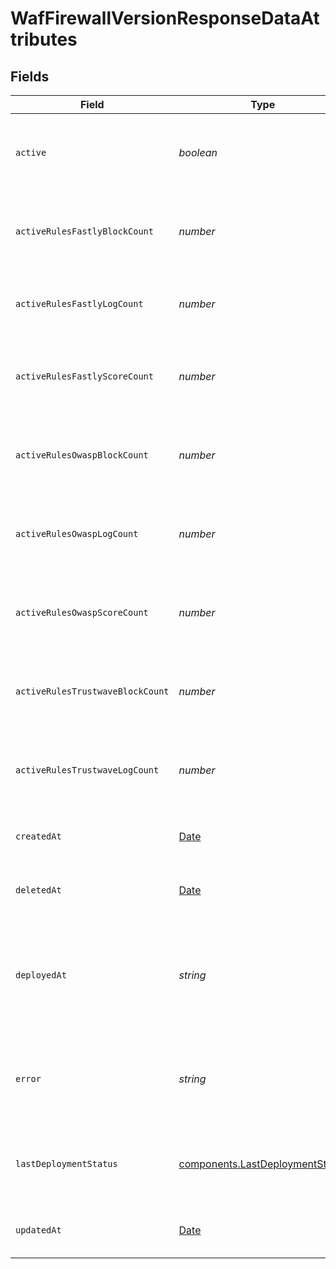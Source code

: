 # WafFirewallVersionResponseDataAttributes


## Fields

| Field                                                                                         | Type                                                                                          | Required                                                                                      | Description                                                                                   | Example                                                                                       |
| --------------------------------------------------------------------------------------------- | --------------------------------------------------------------------------------------------- | --------------------------------------------------------------------------------------------- | --------------------------------------------------------------------------------------------- | --------------------------------------------------------------------------------------------- |
| `active`                                                                                      | *boolean*                                                                                     | :heavy_minus_sign:                                                                            | Whether a specific firewall version is currently deployed.                                    |                                                                                               |
| `activeRulesFastlyBlockCount`                                                                 | *number*                                                                                      | :heavy_minus_sign:                                                                            | The number of active Fastly rules set to block.                                               |                                                                                               |
| `activeRulesFastlyLogCount`                                                                   | *number*                                                                                      | :heavy_minus_sign:                                                                            | The number of active Fastly rules set to log.                                                 |                                                                                               |
| `activeRulesFastlyScoreCount`                                                                 | *number*                                                                                      | :heavy_minus_sign:                                                                            | The number of active Fastly rules set to score.                                               |                                                                                               |
| `activeRulesOwaspBlockCount`                                                                  | *number*                                                                                      | :heavy_minus_sign:                                                                            | The number of active OWASP rules set to block.                                                |                                                                                               |
| `activeRulesOwaspLogCount`                                                                    | *number*                                                                                      | :heavy_minus_sign:                                                                            | The number of active OWASP rules set to log.                                                  |                                                                                               |
| `activeRulesOwaspScoreCount`                                                                  | *number*                                                                                      | :heavy_minus_sign:                                                                            | The number of active OWASP rules set to score.                                                |                                                                                               |
| `activeRulesTrustwaveBlockCount`                                                              | *number*                                                                                      | :heavy_minus_sign:                                                                            | The number of active Trustwave rules set to block.                                            |                                                                                               |
| `activeRulesTrustwaveLogCount`                                                                | *number*                                                                                      | :heavy_minus_sign:                                                                            | The number of active Trustwave rules set to log.                                              |                                                                                               |
| `createdAt`                                                                                   | [Date](https://developer.mozilla.org/en-US/docs/Web/JavaScript/Reference/Global_Objects/Date) | :heavy_minus_sign:                                                                            | Date and time in ISO 8601 format.                                                             | 2020-04-09T18:14:30Z                                                                          |
| `deletedAt`                                                                                   | [Date](https://developer.mozilla.org/en-US/docs/Web/JavaScript/Reference/Global_Objects/Date) | :heavy_minus_sign:                                                                            | Date and time in ISO 8601 format.                                                             | 2020-04-09T18:14:30Z                                                                          |
| `deployedAt`                                                                                  | *string*                                                                                      | :heavy_minus_sign:                                                                            | Time-stamp (GMT) indicating when the firewall version was last deployed.                      |                                                                                               |
| `error`                                                                                       | *string*                                                                                      | :heavy_minus_sign:                                                                            | Contains error message if the firewall version fails to deploy.                               |                                                                                               |
| `lastDeploymentStatus`                                                                        | [components.LastDeploymentStatus](../../../sdk/models/components/lastdeploymentstatus.md)     | :heavy_minus_sign:                                                                            | The status of the last deployment of this firewall version.                                   |                                                                                               |
| `updatedAt`                                                                                   | [Date](https://developer.mozilla.org/en-US/docs/Web/JavaScript/Reference/Global_Objects/Date) | :heavy_minus_sign:                                                                            | Date and time in ISO 8601 format.                                                             | 2020-04-09T18:14:30Z                                                                          |
